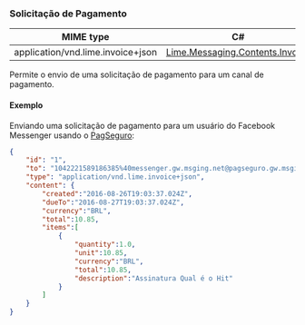### Solicitação de Pagamento
| MIME type                            | C#                                   |
|--------------------------------------|--------------------------------------|
| application/vnd.lime.invoice+json | [Lime.Messaging.Contents.Invoice](https://github.com/takenet/lime-csharp/blob/master/src/Lime.Messaging/Contents/Invoice.cs) |

Permite o envio de uma solicitação de pagamento para um canal de pagamento. 

#### Exemplo
Enviando uma solicitação de pagamento para um usuário do Facebook Messenger usando o [PagSeguro](./#/docs/payments/pagseguro):

```json
{
    "id": "1",
    "to": "1042221589186385%40messenger.gw.msging.net@pagseguro.gw.msging.net",
    "type": "application/vnd.lime.invoice+json",
    "content": {
        "created":"2016-08-26T19:03:37.024Z",
        "dueTo":"2016-08-27T19:03:37.024Z",
        "currency":"BRL",
        "total":10.85,
        "items":[
            {
                "quantity":1.0,
                "unit":10.85,
                "currency":"BRL",
                "total":10.85,
                "description":"Assinatura Qual é o Hit"
            }
        ]
    }
}
```
